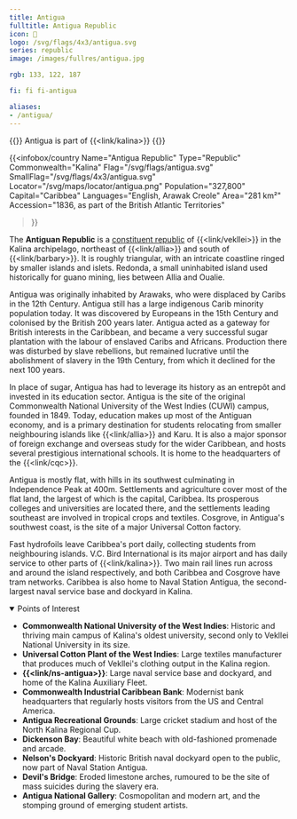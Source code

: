 ```yaml
---
title: Antigua
fulltitle: Antigua Republic
icon: 🌸
logo: /svg/flags/4x3/antigua.svg
series: republic
image: /images/fullres/antigua.jpg

rgb: 133, 122, 187

fi: fi fi-antigua

aliases:
- /antigua/
---
```

{{<note series>}}
 Antigua is part of {{<link/kalina>}}
{{</note>}}

{{<infobox/country
	 Name="Antigua Republic"
	 Type="Republic"
	 Commonwealth="Kalina"
	 Flag="/svg/flags/antigua.svg"
	 SmallFlag="/svg/flags/4x3/antigua.svg"
	 Locator="/svg/maps/locator/antigua.png"
	 Population="327,800"
	 Capital="Caribbea"
	 Languages="English, Arawak Creole"
	 Area="281 km²"
	 Accession="1836, as part of the British Atlantic Territories"
 >}}

The <span class="fi fi-antigua"></span> **Antiguan Republic** is a [constituent republic](/republics/) of {{<link/vekllei>}} in the Kalina archipelago, northeast of {{<link/allia>}} and south of {{<link/barbary>}}. It is roughly triangular, with an intricate coastline ringed by smaller islands and islets. Redonda, a small uninhabited island used historically for guano mining, lies between Allia and Oualie.

Antigua was originally inhabited by Arawaks, who were displaced by Caribs in the 12th Century. Antigua still has a large indigenous Carib minority population today. It was discovered by Europeans in the 15th Century and colonised by the British 200 years later. Antigua acted as a gateway for British interests in the Caribbean, and became a very successful sugar plantation with the labour of enslaved Caribs and Africans. Production there was disturbed by slave rebellions, but remained lucrative until the abolishment of slavery in the 19th Century, from which it declined for the next 100 years.

In place of sugar, Antigua has had to leverage its history as an entrepôt and invested in its education sector. Antigua is the site of the original Commonwealth National University of the West Indies (CUWI) campus, founded in 1849. Today, education makes up most of the Antiguan economy, and is a primary destination for students relocating from smaller neighbouring islands like {{<link/allia>}} and Karu. It is also a major sponsor of foreign exchange and overseas study for the wider Caribbean, and hosts several prestigious international schools. It is home to the headquarters of the {{<link/cqc>}}.

Antigua is mostly flat, with hills in its southwest culminating in Independence Peak at 400m. Settlements and agriculture cover most of the flat land, the largest of which is the capital, Caribbea. Its prosperous colleges and universities are located there, and the settlements leading southeast are involved in tropical crops and textiles. Cosgrove, in Antigua's southwest coast, is the site of a major Universal Cotton factory.

Fast hydrofoils leave Caribbea's port daily, collecting students from neighbouring islands. V.C. Bird International is its major airport and has daily service to other parts of {{<link/kalina>}}. Two main rail lines run across and around the island respectively, and both Caribbea and Cosgrove have tram networks. Caribbea is also home to Naval Station Antigua, the second-largest naval service base and dockyard in Kalina.

<details open>
	<summary>Points of Interest</summary>

* **Commonwealth National University of the West Indies**: Historic and thriving main campus of Kalina's oldest university, second only to Vekllei National University in its size.
* **Universal Cotton Plant of the West Indies**: Large textiles manufacturer that produces much of Vekllei's clothing output in the Kalina region.
* **{{<link/ns-antigua>}}**: Large naval service base and dockyard, and home of the Kalina Auxiliary Fleet.
* **Commonwealth Industrial Caribbean Bank**: Modernist bank headquarters that regularly hosts visitors from the US and Central America.
* **Antigua Recreational Grounds**: Large cricket stadium and host of the North Kalina Regional Cup.
* **Dickenson Bay**: Beautiful white beach with old-fashioned promenade and arcade.
* **Nelson's Dockyard**: Historic British naval dockyard open to the public, now part of Naval Station Antigua.
* **Devil's Bridge**: Eroded limestone arches, rumoured to be the site of mass suicides during the slavery era.
* **Antigua National Gallery**: Cosmopolitan and modern art, and the stomping ground of emerging student artists.
</details>

